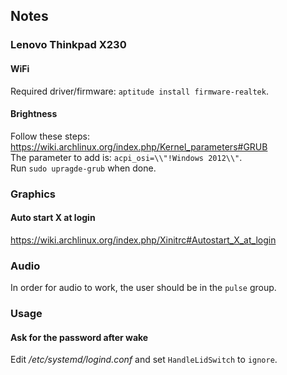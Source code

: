 ## Notes

### Lenovo Thinkpad X230
#### WiFi
Required driver/firmware: `aptitude install firmware-realtek`.

#### Brightness
Follow these steps: https://wiki.archlinux.org/index.php/Kernel_parameters#GRUB  
The parameter to add is: `acpi_osi=\\"!Windows 2012\\"`.  
Run `sudo upragde-grub` when done.

### Graphics
#### Auto start X at login
https://wiki.archlinux.org/index.php/Xinitrc#Autostart_X_at_login

### Audio
In order for audio to work, the user should be in the `pulse` group.

### Usage
#### Ask for the password after wake
Edit */etc/systemd/logind.conf* and set `HandleLidSwitch` to `ignore`.
